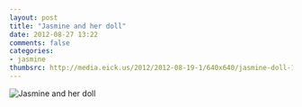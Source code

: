 ```yaml
---
layout: post
title: "Jasmine and her doll"
date: 2012-08-27 13:22
comments: false
categories: 
- jasmine
thumbsrc: http://media.eick.us/2012/2012-08-19-1/640x640/jasmine-doll-10-2012-06-02at13-24-30.jpg 
---
```


![Jasmine and her doll](http://media.eick.us/media/photographs/2012/2012-08-19-1/jasmine-doll-10-2012-06-02at13-24-30.jpg)


